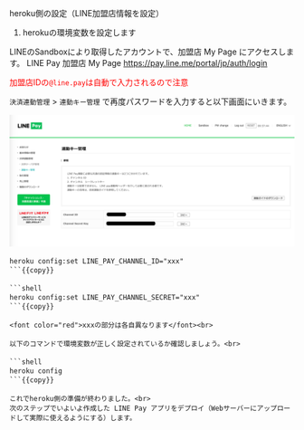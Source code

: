 heroku側の設定（LINE加盟店情報を設定）

1. herokuの環境変数を設定します<br>

LINEのSandboxにより取得したアカウントで、加盟店 My Page にアクセスします。
LINE Pay 加盟店 My Page
https://pay.line.me/portal/jp/auth/login

<font color="red">加盟店IDの`@line.pay`は自動で入力されるので注意</font>

`決済連動管理` > `連動キー管理` で再度パスワードを入力すると以下画面にいきます。

![line-pay-mypage](https://github.com/maztak/katacoda-scenarios/blob/master/create-line-pay-app/img/pay_line_me_jp_center_payment_interlockKey_locale_ja_JP_isAuthenticated_true_csrfToken.png)

```shell
heroku config:set LINE_PAY_CHANNEL_ID="xxx"
```{{copy}}

```shell
heroku config:set LINE_PAY_CHANNEL_SECRET="xxx"
```{{copy}}

<font color="red">xxxの部分は各自異なります</font><br>

以下のコマンドで環境変数が正しく設定されているか確認しましょう。<br>

```shell
heroku config
```{{copy}}

これでheroku側の準備が終わりました。<br>
次のステップでいよいよ作成した LINE Pay アプリをデプロイ（Webサーバーにアップロードして実際に使えるようにする）します。